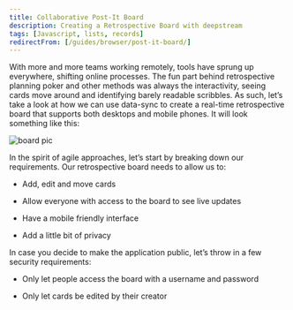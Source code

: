 ```yaml
---
title: Collaborative Post-It Board
description: Creating a Retrospective Board with deepstream
tags: [Javascript, lists, records]
redirectFrom: [/guides/browser/post-it-board/]
---
```


With more and more teams working remotely, tools have sprung up everywhere, shifting online processes. The fun part behind retrospective planning poker and other methods was always the interactivity, seeing cards move around and identifying barely readable scribbles.
As such, let’s take a look at how we can use data-sync to create a real-time retrospective board that supports both desktops and mobile phones. It will look something like this:

![board pic](board.png)

In the spirit of agile approaches, let’s start by breaking down our requirements. Our retrospective board needs to allow us to:

- Add, edit and move cards

- Allow everyone with access to the board to see live updates

- Have a mobile friendly interface

- Add a little bit of privacy

In case you decide to make the application public, let’s throw in a few security requirements:

- Only let people access the board with a username and password

- Only let cards be edited by their creator